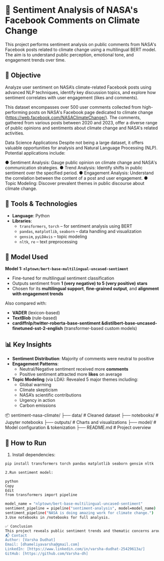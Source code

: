 # 🚀 Sentiment Analysis of NASA's Facebook Comments on Climate Change

This project performs sentiment analysis on public comments from NASA's Facebook posts related to climate change using a multilingual BERT model. The aim is to understand public perception, emotional tone, and engagement trends over time.

## 📌 Objective
Analyze user sentiment on NASA’s climate-related Facebook posts using advanced NLP techniques, identify key discussion topics, and explore how sentiment correlates with user engagement (likes and comments).


This dataset encompasses over 500 user comments collected from high-performing
posts on NASA's Facebook page dedicated to climate change
(https://web.facebook.com/NASAClimateChange/). The comments, gathered from
various posts between 2020 and 2023, offer a diverse range of public opinions and
sentiments about climate change and NASA's related activities.

Data Science Applications
Despite not being a large dataset, it offers valuable opportunities for analysis and
Natural Language Processing (NLP). Potential applications include:

● Sentiment Analysis: Gauge public opinion on climate change and NASA's
communication strategies.
● Trend Analysis: Identify shifts in public sentiment over the specified period.
● Engagement Analysis: Understand the correlation between the content of a
post and user engagement.
● Topic Modeling: Discover prevalent themes in public discourse about climate
change.

## 🧰 Tools & Technologies

- **Language**: Python  
- **Libraries**:
  - `transformers`, `torch` – for sentiment analysis using BERT
  - `pandas`, `matplotlib`, `seaborn` – data handling and visualization
  - `gensim`, `pyLDAvis` – topic modeling
  - `nltk`, `re` – text preprocessing
## 🧠 Model Used

**Model 1: `nlptown/bert-base-multilingual-uncased-sentiment`**  
- Fine-tuned for multilingual sentiment classification  
- Outputs sentiment from **1 (very negative) to 5 (very positive) stars**  
- Chosen for its **multilingual support**, **fine-grained output**, and **alignment with engagement trends**

Also compared with:
- **VADER** (lexicon-based)
- **TextBlob** (rule-based)
- **cardiffnlp/twitter-roberta-base-sentiment &distilbert-base-uncased-finetuned-sst-2-english** (transformer-based custom models)

## 📊 Key Insights

- **Sentiment Distribution**: Majority of comments were neutral to positive  
- **Engagement Patterns**:
  - Neutral/Negative sentiment received more **comments**
  - Positive sentiment attracted more **likes** on average
- **Topic Modeling** (via LDA): Revealed 5 major themes including:
  - Global warming
  - Climate skepticism
  - NASA’s scientific contributions
  - Urgency in action
  - Carbon emissions

📦 sentiment-nasa-climate/
├── data/ # Cleaned dataset
├── notebooks/ # Jupyter notebooks
├── outputs/ # Charts and visualizations
├── model/ # Model configuration & tokenization
├── README.md # Project overview

## 📌 How to Run

1. Install dependencies:

```bash
pip install transformers torch pandas matplotlib seaborn gensim nltk

2.Run sentiment model:

python
Copy
Edit
from transformers import pipeline

model_name = "nlptown/bert-base-multilingual-uncased-sentiment"
sentiment_pipeline = pipeline("sentiment-analysis", model=model_name)
sentiment_pipeline("NASA is doing amazing work for climate change.")
3.Use notebooks in /notebooks for full analysis.

✅ Conclusion
This project reveals public sentiment trends and thematic concerns around climate change as discussed on NASA's Facebook page. The multilingual BERT model helped capture nuanced sentiment in a diverse, global dataset.
📬 Contact
Author: [Varsha Dudhat]
Email: [dhameliyavarsha@gmail.com]
LinkedIn: [https://www.linkedin.com/in/varsha-dudhat-25429613a/]
GitHub: [https://github.com/Varsha-dh]



